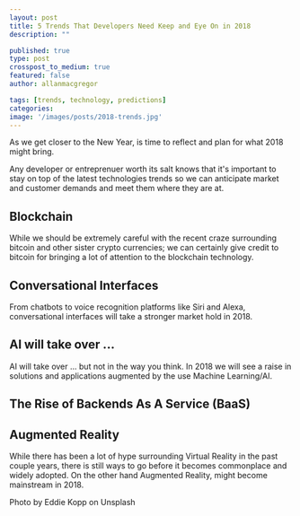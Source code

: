 ```yaml
---
layout: post
title: 5 Trends That Developers Need Keep and Eye On in 2018 
description: ""

published: true
type: post
crosspost_to_medium: true
featured: false
author: allanmacgregor

tags: [trends, technology, predictions]
categories:
image: '/images/posts/2018-trends.jpg'
---
```


As we get closer to the New Year, is time to reflect and plan for what 2018 might bring. 

Any developer or entreprenuer worth its salt knows that it's important to stay on top of the latest technologies trends so we can anticipate market and customer demands and meet them where they are at.


## Blockchain

While we should be extremely careful with the recent craze surrounding bitcoin and other sister crypto currencies; we can certainly give credit to bitcoin for bringing a lot of attention to the blockchain  technology.



## Conversational Interfaces

From chatbots to voice recognition platforms like Siri and Alexa, conversational interfaces will take a stronger market hold in 2018.


## AI will take over ...

AI will take over ... but not in the way you think. In 2018 we will see a raise in solutions and applications augmented by the use Machine Learning/AI.


## The Rise of Backends As A Service (BaaS)




## Augmented Reality

While there has been a lot of hype surrounding Virtual Reality in the past couple years, there is still ways to go before it becomes commonplace and widely adopted. On the other hand Augmented Reality, might become mainstream in 2018.



Photo by Eddie Kopp on Unsplash
